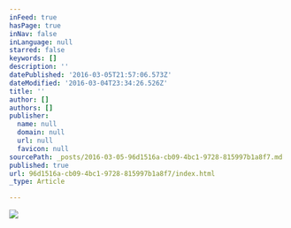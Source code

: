 ```yaml
---
inFeed: true
hasPage: true
inNav: false
inLanguage: null
starred: false
keywords: []
description: ''
datePublished: '2016-03-05T21:57:06.573Z'
dateModified: '2016-03-04T23:34:26.526Z'
title: ''
author: []
authors: []
publisher:
  name: null
  domain: null
  url: null
  favicon: null
sourcePath: _posts/2016-03-05-96d1516a-cb09-4bc1-9728-815997b1a8f7.md
published: true
url: 96d1516a-cb09-4bc1-9728-815997b1a8f7/index.html
_type: Article

---
```

![](https://the-grid-user-content.s3-us-west-2.amazonaws.com/38541c56-3c63-4fbe-a617-d77c533c98be.png)